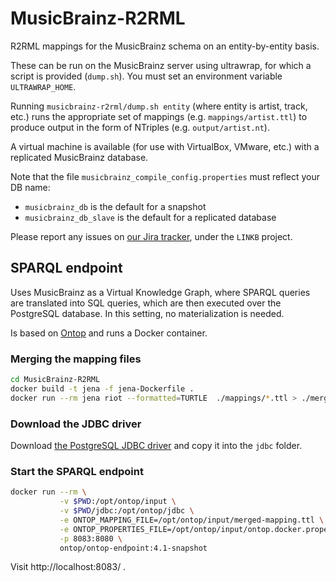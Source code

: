MusicBrainz-R2RML
=================

R2RML mappings for the MusicBrainz schema on an entity-by-entity basis. 

These can be run on the MusicBrainz server using ultrawrap, for which a script is provided (`dump.sh`).
You must set an environment variable `ULTRAWRAP_HOME`.

Running `musicbrainz-r2rml/dump.sh entity` (where entity is artist, track, etc.) runs the appropriate set of mappings (e.g. `mappings/artist.ttl`) to produce output in the form of NTriples (e.g. `output/artist.nt`).

A virtual machine is available (for use with VirtualBox, VMware, etc.) with a replicated MusicBrainz database.

Note that the file `musicbrainz_compile_config.properties` must reflect your DB name:
* `musicbrainz_db` is the default for a snapshot
* `musicbrainz_db_slave` is the default for a replicated database

Please report any issues on [our Jira tracker](https://tickets.metabrainz.org/), under the `LINKB` project.


## SPARQL endpoint

Uses MusicBrainz as a Virtual Knowledge Graph, where SPARQL queries are translated into SQL queries, which are then executed over the PostgreSQL database. In this setting, no materialization is needed.

Is based on [Ontop](https://ontop-vkg.org) and runs a Docker container.


### Merging the mapping files

```bash
cd MusicBrainz-R2RML
docker build -t jena -f jena-Dockerfile .
docker run --rm jena riot --formatted=TURTLE  ./mappings/*.ttl > ./merged-mapping.ttl
```

### Download the JDBC driver

Download [the PostgreSQL JDBC driver](https://jdbc.postgresql.org/download.html) and copy it into the `jdbc` folder.



### Start the SPARQL endpoint
```bash
docker run --rm \
           -v $PWD:/opt/ontop/input \
           -v $PWD/jdbc:/opt/ontop/jdbc \
           -e ONTOP_MAPPING_FILE=/opt/ontop/input/merged-mapping.ttl \
           -e ONTOP_PROPERTIES_FILE=/opt/ontop/input/ontop.docker.properties \
           -p 8083:8080 \
           ontop/ontop-endpoint:4.1-snapshot
```

Visit http://localhost:8083/ .